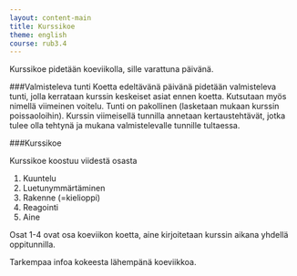 ```yaml
---
layout: content-main
title: Kurssikoe
theme: english
course: rub3.4
---
```

Kurssikoe pidetään koeviikolla, sille varattuna päivänä. 

###Valmisteleva tunti
Koetta edeltävänä päivänä pidetään valmisteleva tunti, jolla kerrataan kurssin keskeiset asiat ennen koetta. 
Kutsutaan myös nimellä viimeinen voitelu. Tunti on pakollinen (lasketaan mukaan kurssin poissaoloihin). Kurssin 
viimeisellä tunnilla annetaan kertaustehtävät, jotka tulee olla tehtynä ja mukana valmistelevalle tunnille tultaessa.

###Kurssikoe

Kurssikoe koostuu viidestä osasta

1. Kuuntelu
2. Luetunymmärtäminen
3. Rakenne (=kielioppi)
4. Reagointi
5. Aine

Osat 1-4 ovat osa koeviikon koetta, aine kirjoitetaan kurssin aikana yhdellä oppitunnilla. 

Tarkempaa infoa kokeesta lähempänä koeviikkoa.